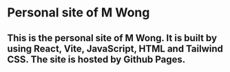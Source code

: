 # Personal site of M Wong
## This is the personal site of M Wong. It is built by using React, Vite, JavaScript, HTML and Tailwind CSS. The site is hosted by Github Pages.

